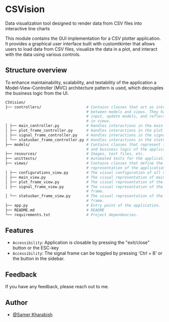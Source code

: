 # CSVision

Data visualization tool designed to render data from CSV files into interactive line charts

This module contains the GUI implementation for a CSV plotter application. It provides a graphical user interface built with customtkinter that allows users to load data from CSV files, visualize the data in a plot, and interact with the data using various controls.

## Structure overview

To enhance maintainability, scalability, and testability of the application a Model-View-Controller (MVC) architecture pattern is used, which decouples the business logic from the UI.

```bash
CSVision/
├── controllers/                    # Contains classes that act as intermediaries
                                    # between models and views. They handle user
                                    # input, update models, and reflect changes
                                    # in views.
│ ├── main_controller.py            # Handles interactions in the main window.
│ ├── plot_frame_controller.py      # Handles interactions in the plot frame.
│ ├── signal_frame_controller.py    # Handles interactions in the signal frame.
│ └── statusbar_frame_controller.py # Handles interactions in the status bar frame.
├── models/                         # Contains classes that represent the data
                                    # and business logic of the application.
├── resources/                      # Images, test files, etc.
├── unittests/                      # Automated tests for the application.
├── views/                          # Contains classes that define the visual
                                    # representation of the application.
│ ├── configurations_view.py        # The visual configuration of all views.
│ ├── main_view.py                  # The visual representation of main window.
│ ├── plot_frame_view.py            # The visual representation of the plot frame.
│ ├── signal_frame_view.py          # The visual representation of the signal
                                    # frame.
│ └── statusbar_frame_view.py       # The visual representation of the status bar
                                    # frame.
├── app.py                          # Entry point of the application.
├── README.md                       # README
└── requirements.txt                # Project dependencies.
```

## Features

- ```Accessibility```: Application is closable by pressing the "exit/close" button or the ESC-key
- ```Accessibility```: The signal frame can be toggled by pressing 'Ctrl + B' or the button in the sidebar.

## Feedback

If you have any feedback, please reach out to me.

## Author

- [@Samer Kharabish](<kharabishsamer@outlook.com>)

